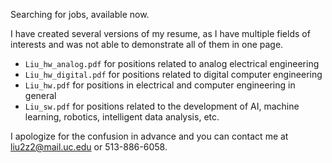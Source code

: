 Searching for jobs, available now.

I have created several versions of my resume, as I have multiple fields of interests and was not able to demonstrate all of them in one page.
- `Liu_hw_analog.pdf` for positions related to analog electrical engineering
- `Liu_hw_digital.pdf` for positions related to digital computer engineering
- `Liu_hw.pdf` for positions in electrical and computer engineering in general
- `Liu_sw.pdf` for positions related to the development of AI, machine learning, robotics, intelligent data analysis, etc.

I apologize for the confusion in advance and you can contact me at liu2z2@mail.uc.edu or 513-886-6058.